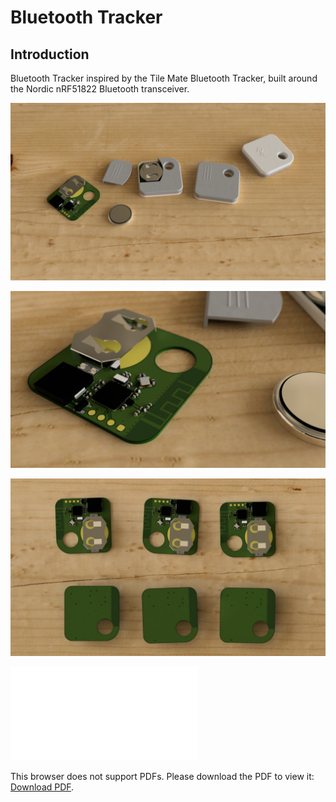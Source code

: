 # Bluetooth Tracker

## Introduction
Bluetooth Tracker inspired by the Tile Mate Bluetooth Tracker, built around the Nordic nRF51822 Bluetooth transceiver.

![Bluetooth Tracker PCB with enclosure.](media/scene1.jpg)

![Bleutooth Tracker PCB close up.](media/scene3.jpg)

![Bluetooth Tracker PCB, top and bottom.](media/scene4.jpg)

<object data="schematics/sch-bluetooth-tracker.pdf" type="application/pdf" width="700px" height="700px">
    <embed src="schematics/sch-bluetooth-tracker.pdf">
        <p>This browser does not support PDFs. Please download the PDF to view it: <a href="schematics/sch-bluetooth-tracker.pdf">Download PDF</a>.</p>
    </embed>
</object>
